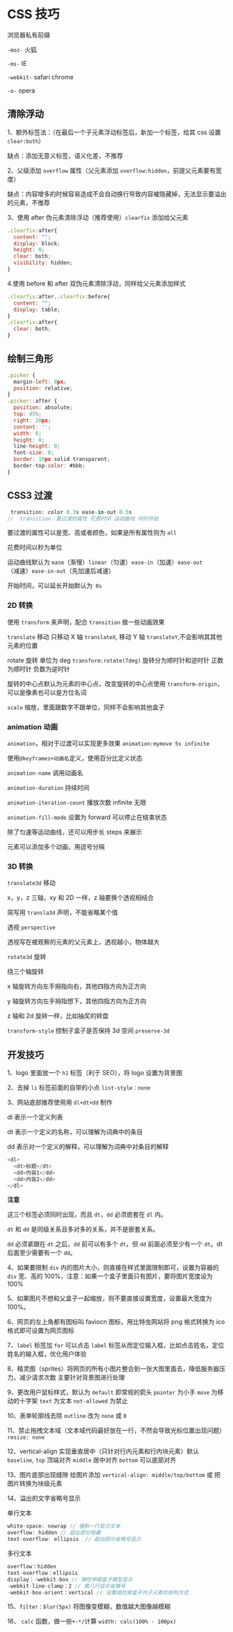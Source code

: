 # CSS 技巧

浏览器私有前缀

`-moz-` 火狐

`-ms-` IE

`-webkit-` safari chrome

`-o-` opera

## 清除浮动

1、额外标签法：（在最后一个子元素浮动标签后，新加一个标签，给其 css 设置 `clear:both`）

缺点：添加无意义标签，语义化差，不推荐

2、父级添加 `overflow` 属性（父元素添加 `overflow:hidden`，前提父元素要有宽度）

缺点：内容增多的时候容易造成不会自动换行导致内容被隐藏掉，无法显示要溢出的元素，不推荐

3、使用 after 伪元素清除浮动（推荐使用）`clearfix` 添加给父元素

```js
.clearfix:after{
  content: "";
  display: block;
  height: 0;
  clear: both;
  visibility: hidden;
}
```

4.使用 before 和 after 双伪元素清除浮动，同样给父元素添加样式

```js
.clearfix:after,.clearfix:before{
  content: "";
  display: table;
}
.clearfix:after{
  clear: both;
}
```

## 绘制三角形

```js
.picker {
  margin-left: 8px;
  position: relative;
}
.picker::after {
  position: absolute;
  top: 45%;
  right: 20px;
  content: '';
  width: 0;
  height: 0;
  line-height: 0;
  font-size: 0;
  border: 10px solid transparent;
  border-top-color: #bbb;
}
```

## CSS3 过渡

```js
 transition: color 0.3s ease-in-out 0.5s
//  transition：要过渡的属性 花费时间 运动曲线 何时开始
```

要过渡的属性可以是宽、高或者颜色，如果是所有属性则为 `all`

花费时间以秒为单位

运动曲线默认为 `ease`（渐慢）`linear`（匀速）`ease-in`（加速）`ease-out`（减速）`ease-in-out`（先加速后减速）

开始时间，可以延长开始默认为` 0s`

### 2D 转换

使用 `transform` 来声明，配合 `transition` 做一些动画效果

`translate` 移动 只移动 X 轴 `translateX`, 移动 Y 轴 `translateY`,不会影响其其他元素的位置

rotate 旋转 单位为 deg `transform:rotate(7deg)` 旋转分为顺时针和逆时针 正数为顺时针 负数为逆时针

旋转的中心点默认为元素的中心点，改变旋转的中心点使用 `transform-origin`，可以是像素也可以是方位名词

`scale` 缩放，里面跟数字不跟单位，同样不会影响其他盒子

### animation 动画

`animation`，相对于过渡可以实现更多效果 `animation:mymove 5s infinite`

使用`@keyframes+动画名`定义，使用百分比定义状态

`animation-name` 调用动画名

`animation-duration` 持续时间

`animation-iteration-count` 播放次数 infinite 无限

`animation-fill-mode` 设置为 forward 可以停止在结束状态

除了匀速等运动曲线，还可以用步长 steps 来展示

元素可以添加多个动画，用逗号分隔

### 3D 转换

`translate3d` 移动

x，y，z 三轴，xy 和 2D 一样，z 轴要换个透视相结合

简写用 `transla3d` 声明，不能省略某个值

透视 `perspective`

透视写在被观察的元素的父元素上，透视越小，物体越大

`rotate3d` 旋转

绕三个轴旋转

x 轴旋转方向左手拇指向右，其他四指方向为正方向

y 轴旋转方向左手拇指想下，其他四指方向为正方向

z 轴和 2d 旋转一样，比如抽奖的转盘

`transform-style` 控制子盒子是否保持 3d 空间 `preserve-3d`

## 开发技巧

1、logo 里面放一个 `h1` 标签（利于 SEO），将 logo 设置为背景图

2、去掉 `li` 标签前面的自带的小点 `list-style：none`

3、网站底部推荐使用用 `dl+dt+dd` 制作

dl 表示一个定义列表

dt 表示一个定义的名称，可以理解为词典中的条目

dd 表示对一个定义的解释，可以理解为词典中对条目的解释

```js
<dl>
  <dt>标题</dt>
  <dd>内容1</dd>
  <dd>内容2</dd>
</dl>
```

**注意**

这三个标签必须同时出现，而且 `dt`，`dd` 必须嵌套在 `dl` 内。

`dt` 和 `dd` 是同级关系且多对多的关系，并不是嵌套关系。

`dd` 必须紧跟在 `dt` 之后，`dd` 前可以有多个 `dt`，但 `dd` 前面必须至少有一个 `dt`。dt 后面至少需要有一个 `dd`。

4、如果要限制 `div` 内的图片大小，则直接在样式里面限制即可，设置为容器的 `div` 宽、高的 100%，注意：如果一个盒子里面只有图片，要将图片宽度设为 100%

5、如果图片不想和父盒子一起缩放，则不要直接设置宽度，设置最大宽度为 100%。

6、网页的左上角都有图标叫 faviocn 图标，用比特虫网站将 png 格式转换为 ico 格式即可设置为网页图标

7、`label` 标签加 `for` 可以点击 `label` 标签从而定位输入框，比如点击姓名，定位姓名的输入框，优化用户体验

8、精灵图（sprites）将网页的所有小图片整合到一张大图里面去，降低服务器压力，减少请求次数 主要针对背景图进行处理

9、更改用户鼠标样式，默认为 `default` 即常规的箭头 `pointer` 为小手 `move` 为移动的十字架 `text` 为文本 `not-allowed` 为禁止

10、表单轮廓线去除 `outline` 改为 `none` 或 `0`

11、禁止拖拽文本域（文本域代码最好放在一行，不然会导致光标位置出现问题） `resize: none`

12、vertical-align 实现垂直居中（只针对行内元素和行内块元素）默认 `baseline`, `top` 顶端对齐 `middle` 居中对齐 `bottom` 可以底部对齐

13、图片底部出现缝隙 给图片添加 `vertical-align: middle/top/bottom` 或 把图片转换为块级元素

14、溢出的文字省略号显示

单行文本

```js
white-space: nowrap // 强制一行显示文本
overflow: hidden // 超出部分隐藏
text-overflow: ellipsis  // 超出部分省略号显示
```

多行文本

```js
overflow：hidden
text-overflow：ellipsis
display：-webkit-box // 弹性伸缩盒子模型显示
-webkit-line-clamp：2 // 第几行显示省略号
-webkit-box-orient：vertical // 设置或检索盒子内子元素的排列方式
```

15、`filter：blur(5px)` 将图像变模糊，数值越大图像越模糊

16、 `calc` 函数，做一些`+-*/`计算 `width: calc(100% - 100px)`

